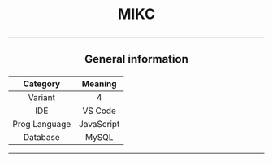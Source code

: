 # <p align="center">MIKC</p>
***
## <p align="center">General information</p>

| Category | Meaning |
| :-----------------: | :-----------------: |
| Variant | 4 |
| IDE | VS Code |
| Prog Language | JavaScript |
| Database | MySQL |
***